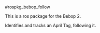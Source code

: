 #rospkg_bebop_follow

This is a ros package for the Bebop 2.

Identifies and tracks an April Tag, following it.
